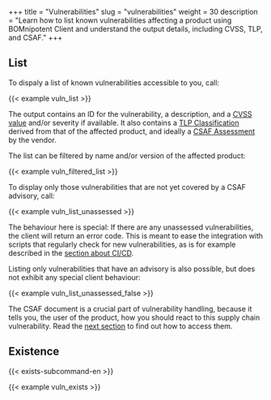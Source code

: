 +++
title = "Vulnerabilities"
slug = "vulnerabilities"
weight = 30
description = "Learn how to list known vulnerabilities affecting a product using BOMnipotent Client and understand the output details, including CVSS, TLP, and CSAF."
+++

## List

To dispaly a list of known vulnerabilities accessible to you, call:

{{< example vuln_list >}}

The output contains an ID for the vulnerability, a description, and a [CVSS value](https://www.first.org/cvss/) and/or severity if available. It also contains a [TLP Classification](https://www.first.org/tlp/) derived from that of the affected product, and ideally a [CSAF Assessment](https://www.csaf.io/) by the vendor.

The list can be filtered by name and/or version of the affected product:

{{< example vuln_filtered_list >}}

To display only those vulnerabilities that are not yet covered by a CSAF advisory, call:

{{< example vuln_list_unassessed >}}

The behaviour here is special: If there are any unassessed vulnerabilities, the client will return an error code. This is meant to ease the integration with scripts that regularly check for new vulnerabilities, as is for example described in the [section about CI/CD](/integration/ci-cd).

Listing only vulnerabilities that have an advisory is also possible, but does not exhibit any special client behaviour:

{{< example vuln_list_unassessed_false >}}

The CSAF document is a crucial part of vulnerability handling, because it tells you, the user of the product, how you should react to this supply chain vulnerability. Read the [next section](/client/consumer/csaf-docs/) to find out how to access them.

## Existence

{{< exists-subcommand-en >}}

{{< example vuln_exists >}}
